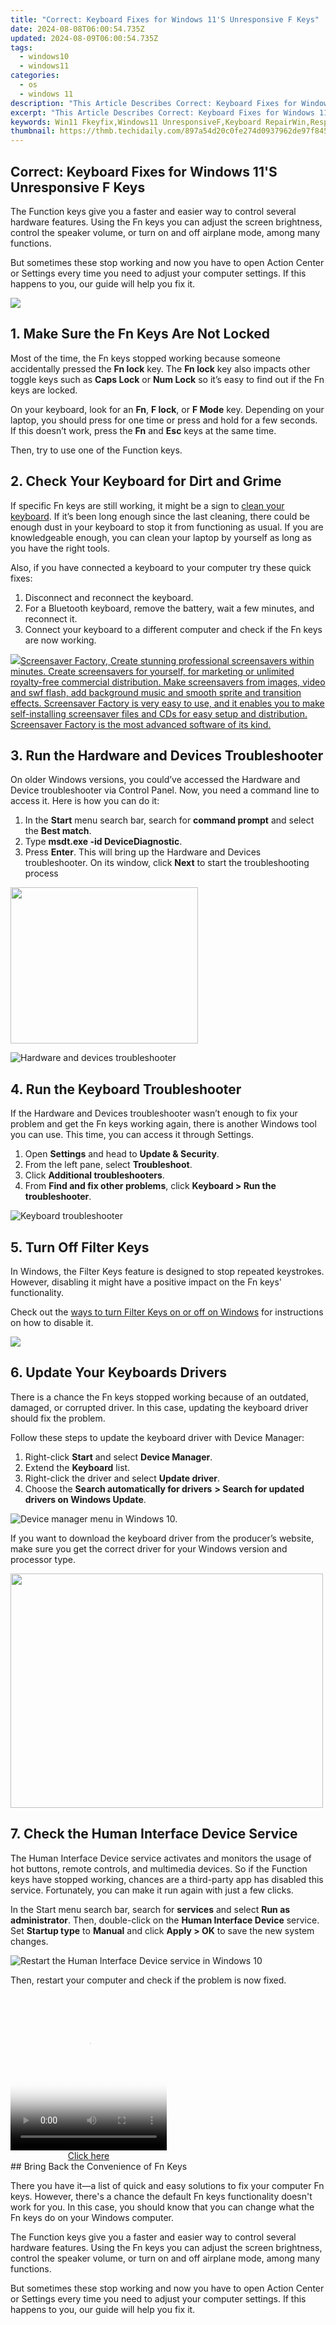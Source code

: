 ```yaml
---
title: "Correct: Keyboard Fixes for Windows 11'S Unresponsive F Keys"
date: 2024-08-08T06:00:54.735Z
updated: 2024-08-09T06:00:54.735Z
tags:
  - windows10
  - windows11
categories:
  - os
  - windows 11
description: "This Article Describes Correct: Keyboard Fixes for Windows 11'S Unresponsive F Keys"
excerpt: "This Article Describes Correct: Keyboard Fixes for Windows 11'S Unresponsive F Keys"
keywords: Win11 Fkeyfix,Windows11 UnresponsiveF,Keyboard RepairWin,ResponsiveKeyboardsWin,FixUnresponsiveKeysW11,FKeyFixWindowsTip,KeysTroubleshootWin11
thumbnail: https://thmb.techidaily.com/897a54d20c0fe274d0937962de97f84511515ba57539d3344fb75e1f209995c6.png
---
```


## Correct: Keyboard Fixes for Windows 11'S Unresponsive F Keys

 The Function keys give you a faster and easier way to control several hardware features. Using the Fn keys you can adjust the screen brightness, control the speaker volume, or turn on and off airplane mode, among many functions.

 But sometimes these stop working and now you have to open Action Center or Settings every time you need to adjust your computer settings. If this happens to you, our guide will help you fix it.

<!-- affiliate ads begin -->
<a href="https://shop.incomedia.eu/order/checkout.php?PRODS=14095146&QTY=1&AFFILIATE=108875&CART=1"><img src="https://secure.2checkout.com/images/merchant/8b6cc3ee5ec407721ce3bf5ff4c0f56b/PRO_BUY_728x90-EN.jpg" border="0"></a>
<!-- affiliate ads end -->
## 1\. Make Sure the Fn Keys Are Not Locked

 Most of the time, the Fn keys stopped working because someone accidentally pressed the **Fn lock** key. The **Fn lock** key also impacts other toggle keys such as **Caps Lock** or **Num Lock** so it’s easy to find out if the Fn keys are locked.

 On your keyboard, look for an **Fn**, **F lock**, or **F Mode** key. Depending on your laptop, you should press for one time or press and hold for a few seconds. If this doesn’t work, press the **Fn** and **Esc** keys at the same time.

 Then, try to use one of the Function keys.

## 2\. Check Your Keyboard for Dirt and Grime

 If specific Fn keys are still working, it might be a sign to [clean your keyboard](https://www.makeuseof.com/tag/how-to-clean-keyboard/). If it’s been long enough since the last cleaning, there could be enough dust in your keyboard to stop it from functioning as usual. If you are knowledgeable enough, you can clean your laptop by yourself as long as you have the right tools.

 Also, if you have connected a keyboard to your computer try these quick fixes:

1. Disconnect and reconnect the keyboard.
2. For a Bluetooth keyboard, remove the battery, wait a few minutes, and reconnect it.
3. Connect your keyboard to a different computer and check if the Fn keys are now working.

<!-- affiliate ads begin -->
<a href="https://secure.2checkout.com/order/checkout.php?PRODS=194977&QTY=1&AFFILIATE=108875&CART=1"><img src="https://www.blumentals.net/scrfactory/images/screensaver-software.png" border="0">Screensaver Factory, Create stunning professional screensavers within minutes. Create screensavers for yourself, for marketing or unlimited royalty-free commercial distribution. Make screensavers from images, video and swf flash, add background music and smooth sprite and transition effects. Screensaver Factory is very easy to use, and it enables you to make self-installing screensaver files and CDs for easy setup and distribution. Screensaver Factory is the most advanced software of its kind.</a>
<!-- affiliate ads end -->
## 3\. Run the Hardware and Devices Troubleshooter

 On older Windows versions, you could’ve accessed the Hardware and Device troubleshooter via Control Panel. Now, you need a command line to access it. Here is how you can do it:

1. In the **Start** menu search bar, search for **command prompt** and select the **Best match**.
2. Type **msdt.exe -id DeviceDiagnostic**.
3. Press **Enter**. This will bring up the Hardware and Devices troubleshooter. On its window, click **Next** to start the troubleshooting process

<!-- affiliate ads begin -->
<a href="https://modlily.sjv.io/c/5597632/2072819/17059" target="_top" id="2072819"><img src="//a.impactradius-go.com/display-ad/17059-2072819" border="0" alt="" width="300" height="250"/></a><img height="0" width="0" src="https://imp.pxf.io/i/5597632/2072819/17059" style="position:absolute;visibility:hidden;" border="0" />
<!-- affiliate ads end -->
![Hardware and devices troubleshooter](https://static1.makeuseofimages.com/wordpress/wp-content/uploads/2022/05/hardware-devices-1-2.jpg)

## 4\. Run the Keyboard Troubleshooter

 If the Hardware and Devices troubleshooter wasn’t enough to fix your problem and get the Fn keys working again, there is another Windows tool you can use. This time, you can access it through Settings.

1. Open **Settings** and head to **Update & Security**.
2. From the left pane, select **Troubleshoot**.
3. Click **Additional troubleshooters**.
4. From **Find and fix other problems**, click **Keyboard > Run the troubleshooter**.

![Keyboard troubleshooter](https://static1.makeuseofimages.com/wordpress/wp-content/uploads/2022/05/keyboard-troubleshooter-1.jpg)

## 5\. Turn Off Filter Keys

 In Windows, the Filter Keys feature is designed to stop repeated keystrokes. However, disabling it might have a positive impact on the Fn keys' functionality.

 Check out the [ways to turn Filter Keys on or off on Windows](https://www.makeuseof.com/turn-filter-keys-on-off-windows/) for instructions on how to disable it.

<!-- affiliate ads begin -->
<a href="https://store.iobit.com/order/checkout.php?PRODS=4596923&QTY=1&AFFILIATE=108875&CART=1"><img src="https://secure.avangate.com/images/merchant/184260348236f9554fe9375772ff966e/ascscan_468X60.png" border="0"></a>
<!-- affiliate ads end -->
## 6\. Update Your Keyboards Drivers

 There is a chance the Fn keys stopped working because of an outdated, damaged, or corrupted driver. In this case, updating the keyboard driver should fix the problem.

 Follow these steps to update the keyboard driver with Device Manager:

1. Right-click **Start** and select **Device Manager**.
2. Extend the **Keyboard** list.
3. Right-click the driver and select **Update driver**.
4. Choose the **Search automatically for drivers** **\> Search for updated drivers on Windows Update**.

![Device manager menu in Windows 10.](https://static1.makeuseofimages.com/wordpress/wp-content/uploads/2022/05/keyboard-driver-1.jpg)

 If you want to download the keyboard driver from the producer’s website, make sure you get the correct driver for your Windows version and processor type.

<!-- affiliate ads begin -->
<a href="https://electronicx.pxf.io/c/5597632/1872456/14483" target="_top" id="1872456"><img src="//a.impactradius-go.com/display-ad/14483-1872456" border="0" alt="" width="500" height="375"/></a><img height="0" width="0" src="https://imp.pxf.io/i/5597632/1872456/14483" style="position:absolute;visibility:hidden;" border="0" />
<!-- affiliate ads end -->
## 7\. Check the Human Interface Device Service

 The Human Interface Device service activates and monitors the usage of hot buttons, remote controls, and multimedia devices. So if the Function keys have stopped working, chances are a third-party app has disabled this service. Fortunately, you can make it run again with just a few clicks.

 In the Start menu search bar, search for **services** and select **Run as administrator**. Then, double-click on the **Human Interface Device** service. Set **Startup type** to **Manual** and click **Apply > OK** to save the new system changes.

![Restart the Human Interface Device service in Windows 10](https://static1.makeuseofimages.com/wordpress/wp-content/uploads/2023/08/services-fn-1.jpg)

 Then, restart your computer and check if the problem is now fixed.

<!-- affiliate ads begin -->
<span id="1997795">
					<video width="250" height="250" style="cursor:pointer"
           poster="//a.impactradius-go.com/display-clicktoplayimage/1997795.jpeg"
           onclick="if(!this.playClicked){this.play();this.setAttribute('controls',true);this.playClicked=true;}">
	   <source src="//a.impactradius-go.com/display-ad/23621-1997795">
	   <img src="//a.impactradius-go.com/display-clicktoplayimage/1997795.jpeg" style="border: none; height: 100%; width: 100%; object-fit: contain">
	</video>
	<div style="width:250px;text-align:center"><a href="javascript:window.open(decodeURIComponent('https%3A%2F%2Fproteahair.pxf.io%2Fc%2F5597632%2F1997795%2F23621'), '_blank');void(0);">Click here</a></div>
</span>
<img height="0" width="0" src="https://imp.pxf.io/i/5597632/1997795/23621" style="position:absolute;visibility:hidden;" border="0" />
<!-- affiliate ads end -->
## Bring Back the Convenience of Fn Keys

 There you have it—a list of quick and easy solutions to fix your computer Fn keys. However, there's a chance the default Fn keys functionality doesn't work for you. In this case, you should know that you can change what the Fn keys do on your Windows computer.

 The Function keys give you a faster and easier way to control several hardware features. Using the Fn keys you can adjust the screen brightness, control the speaker volume, or turn on and off airplane mode, among many functions.

 But sometimes these stop working and now you have to open Action Center or Settings every time you need to adjust your computer settings. If this happens to you, our guide will help you fix it.



<ins class="adsbygoogle"
      style="display:block"
      data-ad-client="ca-pub-7571918770474297"
      data-ad-slot="8358498916"
      data-ad-format="auto"
      data-full-width-responsive="true"></ins>

